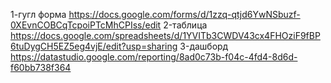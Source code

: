 1-гугл форма https://docs.google.com/forms/d/1zzq-qtjd6YwNSbuzf-0XEvnCOBCqTcpoiPTcMhCPIss/edit
2-таблица https://docs.google.com/spreadsheets/d/1YVITb3CWDV43cx4FHOziF9fBP6tuDygCH5EZ5eg4vjE/edit?usp=sharing 
3-дашборд https://datastudio.google.com/reporting/8ad0c73b-f04c-4fd4-8d6d-f60bb738f364
